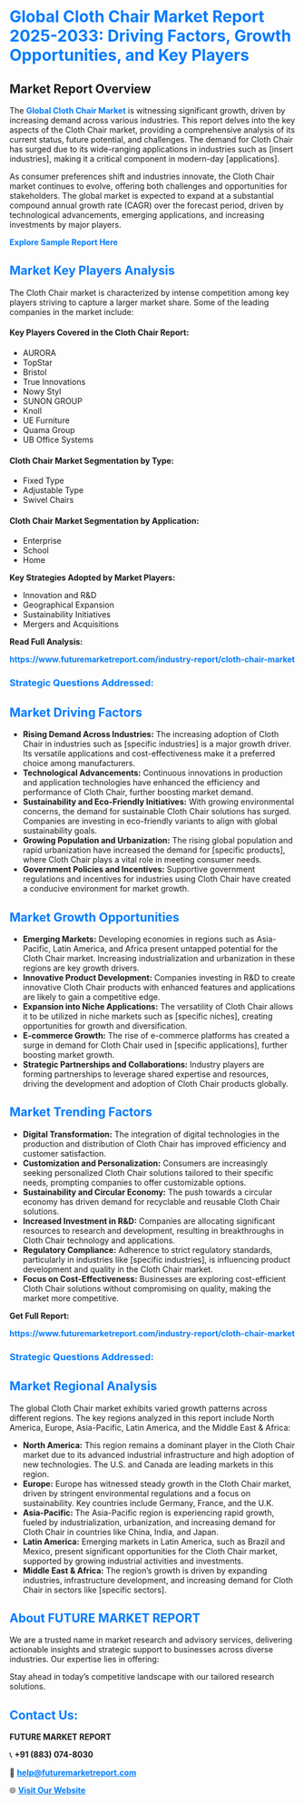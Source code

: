 <h1 style="color: #007BFF;">Global Cloth Chair Market Report 2025-2033: Driving Factors, Growth Opportunities, and Key Players</h1>

<section id="overview">
<h2>Market Report Overview</h2>
<p>The <a href="https://www.futuremarketreport.com/industry-report/cloth-chair-market" style="color: #007BFF; text-decoration: none;"><strong>Global Cloth Chair Market</strong></a> is witnessing significant growth, driven by increasing demand across various industries. This report delves into the key aspects of the Cloth Chair market, providing a comprehensive analysis of its current status, future potential, and challenges. The demand for Cloth Chair has surged due to its wide-ranging applications in industries such as [insert industries], making it a critical component in modern-day [applications].</p>
<p>As consumer preferences shift and industries innovate, the Cloth Chair market continues to evolve, offering both challenges and opportunities for stakeholders. The global market is expected to expand at a substantial compound annual growth rate (CAGR) over the forecast period, driven by technological advancements, emerging applications, and increasing investments by major players.</p>
</section>

<section id="overview">
<p><a href="https://www.futuremarketreport.com/request-sample/reportId=108875" style="color: #007BFF; text-decoration: none;"><strong>Explore Sample Report Here</strong></a></p>
</section>

<section id="key-players">
<h2 style="color: #007BFF;">Market Key Players Analysis</h2>
<p>The Cloth Chair market is characterized by intense competition among key players striving to capture a larger market share. Some of the leading companies in the market include:</p>
<h4>Key Players Covered in the Cloth Chair Report:</h4>
<ul><li>AURORA</li><li>TopStar</li><li>Bristol</li><li>True Innovations</li><li>Nowy Styl</li><li>SUNON GROUP</li><li>Knoll</li><li>UE Furniture</li><li>Quama Group</li><li>UB Office Systems</li></ul>
<h4>Cloth Chair Market Segmentation by Type:</h4>
<ul><li>Fixed Type</li><li>Adjustable Type</li><li>Swivel Chairs</li></ul>

<h4>Cloth Chair Market Segmentation by Application:</h4>
<ul><li>Enterprise</li><li>School</li><li>Home</li></ul>
<p><strong>Key Strategies Adopted by Market Players:</strong></p>
<ul>
<li>Innovation and R&D</li>
<li>Geographical Expansion</li>
<li>Sustainability Initiatives</li>
<li>Mergers and Acquisitions</li>
</ul>
</section>

<section>
<p><strong>Read Full Analysis: </strong></p><a href="https://www.futuremarketreport.com/industry-report/cloth-chair-market" style="color: #007BFF; text-decoration: none;"><strong>https://www.futuremarketreport.com/industry-report/cloth-chair-market</strong></a>
<h3 style="color: #007BFF;">Strategic Questions Addressed:</h3>
</section>

<section id="driving-factors">
<h2 style="color: #007BFF;">Market Driving Factors</h2>
<ul>
<li><strong>Rising Demand Across Industries:</strong> The increasing adoption of Cloth Chair in industries such as [specific industries] is a major growth driver. Its versatile applications and cost-effectiveness make it a preferred choice among manufacturers.</li>
<li><strong>Technological Advancements:</strong> Continuous innovations in production and application technologies have enhanced the efficiency and performance of Cloth Chair, further boosting market demand.</li>
<li><strong>Sustainability and Eco-Friendly Initiatives:</strong> With growing environmental concerns, the demand for sustainable Cloth Chair solutions has surged. Companies are investing in eco-friendly variants to align with global sustainability goals.</li>
<li><strong>Growing Population and Urbanization:</strong> The rising global population and rapid urbanization have increased the demand for [specific products], where Cloth Chair plays a vital role in meeting consumer needs.</li>
<li><strong>Government Policies and Incentives:</strong> Supportive government regulations and incentives for industries using Cloth Chair have created a conducive environment for market growth.</li>
</ul>
</section>

<section id="growth-opportunities">
<h2 style="color: #007BFF;">Market Growth Opportunities</h2>
<ul>
<li><strong>Emerging Markets:</strong> Developing economies in regions such as Asia-Pacific, Latin America, and Africa present untapped potential for the Cloth Chair market. Increasing industrialization and urbanization in these regions are key growth drivers.</li>
<li><strong>Innovative Product Development:</strong> Companies investing in R&D to create innovative Cloth Chair products with enhanced features and applications are likely to gain a competitive edge.</li>
<li><strong>Expansion into Niche Applications:</strong> The versatility of Cloth Chair allows it to be utilized in niche markets such as [specific niches], creating opportunities for growth and diversification.</li>
<li><strong>E-commerce Growth:</strong> The rise of e-commerce platforms has created a surge in demand for Cloth Chair used in [specific applications], further boosting market growth.</li>
<li><strong>Strategic Partnerships and Collaborations:</strong> Industry players are forming partnerships to leverage shared expertise and resources, driving the development and adoption of Cloth Chair products globally.</li>
</ul>
</section>

<section id="trending-factors">
<h2 style="color: #007BFF;">Market Trending Factors</h2>
<ul>
<li><strong>Digital Transformation:</strong> The integration of digital technologies in the production and distribution of Cloth Chair has improved efficiency and customer satisfaction.</li>
<li><strong>Customization and Personalization:</strong> Consumers are increasingly seeking personalized Cloth Chair solutions tailored to their specific needs, prompting companies to offer customizable options.</li>
<li><strong>Sustainability and Circular Economy:</strong> The push towards a circular economy has driven demand for recyclable and reusable Cloth Chair solutions.</li>
<li><strong>Increased Investment in R&D:</strong> Companies are allocating significant resources to research and development, resulting in breakthroughs in Cloth Chair technology and applications.</li>
<li><strong>Regulatory Compliance:</strong> Adherence to strict regulatory standards, particularly in industries like [specific industries], is influencing product development and quality in the Cloth Chair market.</li>
<li><strong>Focus on Cost-Effectiveness:</strong> Businesses are exploring cost-efficient Cloth Chair solutions without compromising on quality, making the market more competitive.</li>
</ul>
</section>

<section>
<p><strong>Get Full Report: </strong></p><a href="https://www.futuremarketreport.com/industry-report/cloth-chair-market" style="color: #007BFF; text-decoration: none;"><strong>https://www.futuremarketreport.com/industry-report/cloth-chair-market</strong></a>
<h3 style="color: #007BFF;">Strategic Questions Addressed:</h3>
</section>


<section id="regional-analysis">
<h2 style="color: #007BFF;">Market Regional Analysis</h2>
<p>The global Cloth Chair market exhibits varied growth patterns across different regions. The key regions analyzed in this report include North America, Europe, Asia-Pacific, Latin America, and the Middle East & Africa:</p>
<ul>
<li><strong>North America:</strong> This region remains a dominant player in the Cloth Chair market due to its advanced industrial infrastructure and high adoption of new technologies. The U.S. and Canada are leading markets in this region.</li>
<li><strong>Europe:</strong> Europe has witnessed steady growth in the Cloth Chair market, driven by stringent environmental regulations and a focus on sustainability. Key countries include Germany, France, and the U.K.</li>
<li><strong>Asia-Pacific:</strong> The Asia-Pacific region is experiencing rapid growth, fueled by industrialization, urbanization, and increasing demand for Cloth Chair in countries like China, India, and Japan.</li>
<li><strong>Latin America:</strong> Emerging markets in Latin America, such as Brazil and Mexico, present significant opportunities for the Cloth Chair market, supported by growing industrial activities and investments.</li>
<li><strong>Middle East & Africa:</strong> The region’s growth is driven by expanding industries, infrastructure development, and increasing demand for Cloth Chair in sectors like [specific sectors].</li>
</ul>
</section>

<footer>
<h2 style="color: #007BFF;">About FUTURE MARKET REPORT</h2>
<p>We are a trusted name in market research and advisory services, delivering actionable insights and strategic support to businesses across diverse industries. Our expertise lies in offering:</p>

<p>Stay ahead in today’s competitive landscape with our tailored research solutions.</p>

<h2 style="color: #007BFF;">Contact Us:</h2>
<p><strong>FUTURE MARKET REPORT</strong></p>
<p>📞 <strong>+91 (883) 074-8030</strong></p>
<p>📧 <strong><a href="mailto:help@futuremarketreport.com" style="color: #007BFF;">help@futuremarketreport.com</a></strong></p>
<p>🌐 <strong><a href="https://www.futuremarketreport.com/" style="color: #007BFF;">Visit Our Website</a></strong></p>
</footer>